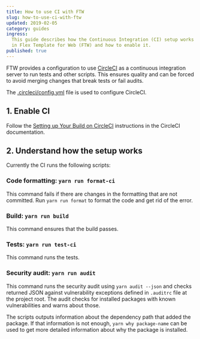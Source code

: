 ```yaml
---
title: How to use CI with FTW
slug: how-to-use-ci-with-ftw
updated: 2019-02-05
category: guides
ingress:
  This guide describes how the Continuous Integration (CI) setup works
  in Flex Template for Web (FTW) and how to enable it.
published: true
---
```


FTW provides a configuration to use [CircleCI](https://circleci.com/) as
a continuous integration server to run tests and other scripts. This
ensures quality and can be forced to avoid merging changes that break
tests or fail audits.

The
[.circleci/config.yml](https://github.com/sharetribe/flex-template-web/blob/master/.circleci/config.yml)
file is used to configure CircleCI.

## 1. Enable CI

Follow the
[Setting up Your Build on CircleCI](https://circleci.com/docs/2.0/getting-started/#setting-up-your-build-on-circleci)
instructions in the CircleCI documentation.

## 2. Understand how the setup works

Currently the CI runs the following scripts:

### Code formatting: `yarn run format-ci`

This command fails if there are changes in the formatting that are not
committed. Run `yarn run format` to format the code and get rid of the
error.

### Build: `yarn run build`

This command ensures that the build passes.

### Tests: `yarn run test-ci`

This command runs the tests.

### Security audit: `yarn run audit`

This command runs the security audit using `yarn audit --json` and
checks returned JSON against vulnerability exceptions defined in
`.auditrc` file at the project root. The audit checks for installed
packages with known vulnerabilities and warns about those.

The scripts outputs information about the dependency path that added the
package. If that information is not enough, `yarn why package-name` can
be used to get more detailed information about why the package is
installed.
